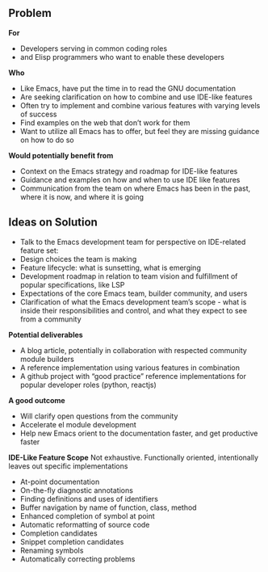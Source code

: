 ## Problem

**For**
- Developers serving in common coding roles
- and Elisp programmers who want to enable these developers

**Who**
- Like Emacs, have put the time in to read the GNU documentation
- Are seeking clarification on how to combine and use IDE-like features
- Often try to implement and combine various features with varying levels of success
- Find examples on the web that don’t work for them
- Want to utilize all Emacs has to offer, but feel they are missing guidance on how to do so

**Would potentially benefit from**
- Context on the Emacs strategy and roadmap for IDE-like features
- Guidance and examples on how and when to use IDE like features
- Communication from the team on where Emacs has been in the past, where it is now, and where it is going

## Ideas on Solution

- Talk to the Emacs development team for perspective on IDE-related feature set:
- Design choices the team is making
- Feature lifecycle: what is sunsetting, what is emerging
- Development roadmap in relation to team vision and fulfillment of popular specifications, like LSP
- Expectations of the core Emacs team, builder community, and users
- Clarification of what the Emacs development team’s scope - what is inside their responsibilities and control, and what they expect to see from a community

**Potential deliverables**
- A blog article, potentially in collaboration with respected community module builders
- A reference implementation using various features in combination
- A github project with “good practice” reference implementations for popular developer roles (python, reactjs)

**A good outcome**
- Will clarify open questions from the community
- Accelerate el module development
- Help new Emacs orient to the documentation faster, and get productive faster

**IDE-Like Feature Scope**
Not exhaustive. Functionally oriented, intentionally leaves out specific implementations
- At-point documentation
- On-the-fly diagnostic annotations
- Finding definitions and uses of identifiers
- Buffer navigation by name of function, class, method
- Enhanced completion of symbol at point
- Automatic reformatting of source code
- Completion candidates
- Snippet completion candidates
- Renaming symbols
- Automatically correcting problems


